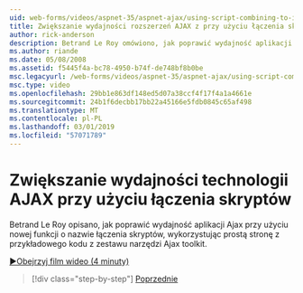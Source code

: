 ```yaml
---
uid: web-forms/videos/aspnet-35/aspnet-ajax/using-script-combining-to-improve-ajax-performance
title: Zwiększanie wydajności rozszerzeń AJAX z przy użyciu łączenia skryptów | Dokumentacja firmy Microsoft
author: rick-anderson
description: Betrand Le Roy omówiono, jak poprawić wydajność aplikacji Ajax przy użyciu nowej funkcji o nazwie łączenia skryptów, wykorzystując prostą stronę z samp...
ms.author: riande
ms.date: 05/08/2008
ms.assetid: f5445f4a-bc78-4950-b74f-de748bf8b0be
msc.legacyurl: /web-forms/videos/aspnet-35/aspnet-ajax/using-script-combining-to-improve-ajax-performance
msc.type: video
ms.openlocfilehash: 29bb1e863df148ed5d07a38ccf4f17f4a1a4661e
ms.sourcegitcommit: 24b1f6decbb17bb22a45166e5fdb0845c65af498
ms.translationtype: MT
ms.contentlocale: pl-PL
ms.lasthandoff: 03/01/2019
ms.locfileid: "57071789"
---
```

<a name="using-script-combining-to-improve-ajax-performance"></a>Zwiększanie wydajności technologii AJAX przy użyciu łączenia skryptów
====================
Betrand Le Roy opisano, jak poprawić wydajność aplikacji Ajax przy użyciu nowej funkcji o nazwie łączenia skryptów, wykorzystując prostą stronę z przykładowego kodu z zestawu narzędzi Ajax toolkit.

[&#9654;Obejrzyj film wideo (4 minuty)](https://channel9.msdn.com/Blogs/ASP-NET-Site-Videos/using-script-combining-to-improve-ajax-performance)

> [!div class="step-by-step"]
> [Poprzednie](introduction-to-aspnet-ajax-history.md)
